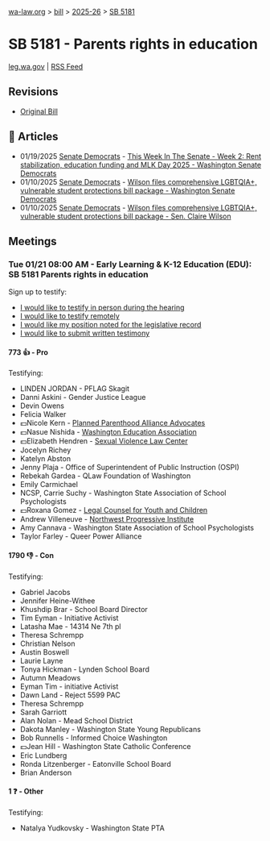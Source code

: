 [wa-law.org](/) > [bill](/bill/) > [2025-26](/bill/2025-26/) > [SB 5181](/bill/2025-26/sb/5181/)

# SB 5181 - Parents rights in education
[leg.wa.gov](https://app.leg.wa.gov/billsummary?BillNumber=5181&Year=2025&Initiative=false) | [RSS Feed](./rss.xml)

## Revisions
* [Original Bill](1/)

## 📰 Articles
* 01/19/2025 [Senate Democrats](/org/senate_democrats/) - [This Week In The Senate - Week 2: Rent stabilization, education funding and MLK Day 2025 - Washington Senate Democrats](https://senatedemocrats.wa.gov/blog/2025/01/19/this-week-in-the-senate-week-2-rent-stabilization-education-funding-and-mlk-day-2025/#:~:text=SB%205181)
* 01/10/2025 [Senate Democrats](/org/senate_democrats/) - [Wilson files comprehensive LGBTQIA+, vulnerable student protections bill package - Washington Senate Democrats](https://senatedemocrats.wa.gov/blog/2025/01/10/wilson-files-comprehensive-lgbtqia-vulnerable-student-protections-bill-package/#:~:text=SB%205181)
* 01/10/2025 [Senate Democrats](/org/senate_democrats/) - [Wilson files comprehensive LGBTQIA+, vulnerable student protections bill package - Sen. Claire Wilson](https://senatedemocrats.wa.gov/wilson/2025/01/10/wilson-files-comprehensive-lgbtqia-vulnerable-student-protections-bill-package/#:~:text=SB%205181)

## Meetings
### Tue 01/21 08:00 AM - Early Learning & K-12 Education (EDU): SB 5181 Parents rights in education
Sign up to testify:
* [I would like to testify in person during the hearing](https://app.leg.wa.gov/csi/Testifier/Add?chamber=House&mId=32476&aId=161535&caId=24730&tId=1)
* [I would like to testify remotely](https://app.leg.wa.gov/csi/Testifier/Add?chamber=House&mId=32476&aId=161535&caId=24730&tId=2)
* [I would like my position noted for the legislative record](https://app.leg.wa.gov/csi/Testifier/Add?chamber=House&mId=32476&aId=161535&caId=24730&tId=3)
* [I would like to submit written testimony](https://app.leg.wa.gov/csi/Testifier/Add?chamber=House&mId=32476&aId=161535&caId=24730&tId=4)

#### 773 👍 - Pro
Testifying:
* LINDEN JORDAN - PFLAG Skagit
* Danni Askini - Gender Justice League
* Devin Owens
* Felicia Walker
* 💵Nicole Kern - [Planned Parenthood Alliance Advocates](/org/planned_parenthood_alliance_advocates/)
* 💵Nasue Nishida - [Washington Education Association](/org/washington_education_association/)
* 💵Elizabeth Hendren - [Sexual Violence Law Center](/org/sexual_violence_law_center/)
* Jocelyn Richey
* Katelyn Abston
* Jenny Plaja - Office of Superintendent of Public Instruction (OSPI)
* Rebekah Gardea - QLaw Foundation of Washington
* Emily Carmichael
* NCSP, Carrie Suchy - Washington State Association of School Psychologists
* 💵Roxana Gomez - [Legal Counsel for Youth and Children](/org/legal_counsel_for_youth_and_children/)
* Andrew Villeneuve - [Northwest Progressive Institute](/org/northwest_progressive_institute/)
* Amy Cannava - Washington State Association of School Psychologists
* Taylor Farley - Queer Power Alliance

#### 1790 👎 - Con
Testifying:
* Gabriel Jacobs
* Jennifer Heine-Withee
* Khushdip Brar - School Board Director
* Tim Eyman - Initiative Activist
* Latasha Mae - 14314 Ne 7th pl
* Theresa Schrempp
* Christian Nelson
* Austin Boswell
* Laurie Layne
* Tonya Hickman - Lynden School Board
* Autumn Meadows
* Eyman Tim - initiative Activist
* Dawn Land - Reject 5599 PAC
* Theresa Schrempp
* Sarah Garriott
* Alan Nolan - Mead School District
* Dakota Manley - Washington State Young Republicans
* Bob Runnells - Informed Choice Washington
* 💵Jean Hill - Washington State Catholic Conference
* Eric Lundberg
* Ronda Litzenberger - Eatonville School Board
* Brian Anderson

#### 1 ❓ - Other
Testifying:
* Natalya Yudkovsky - Washington State PTA
